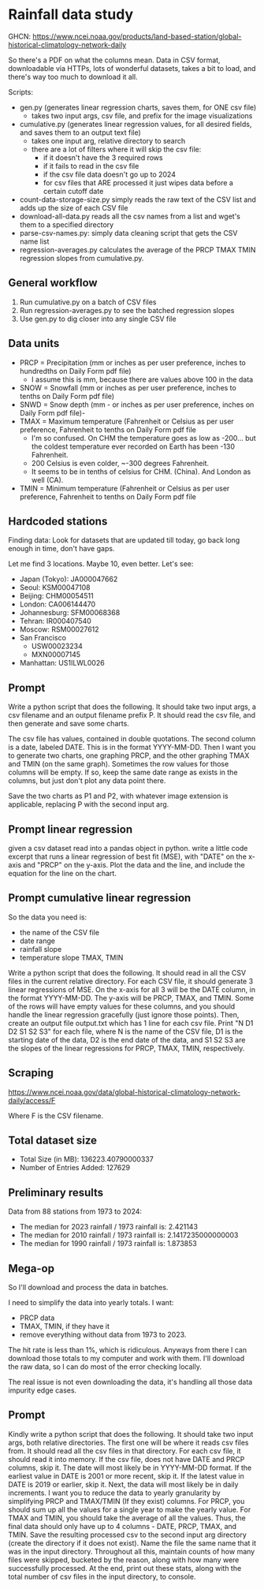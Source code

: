 # Rainfall data study

GHCN: https://www.ncei.noaa.gov/products/land-based-station/global-historical-climatology-network-daily

So there's a PDF on what the columns mean. Data in CSV format, downloadable via HTTPs, lots of wonderful datasets, takes a bit to load, and there's way too much to download it all.

Scripts:
- gen.py (generates linear regression charts, saves them, for ONE csv file)
	- takes two input args, csv file, and prefix for the image visualizations
- cumulative.py (generates linear regression values, for all desired fields, and saves them to an output text file)
	- takes one input arg, relative directory to search
	- there are a lot of filters where it will skip the csv file:
		- if it doesn't have the 3 required rows
		- if it fails to read in the csv file
		- if the csv file data doesn't go up to 2024
		- for csv files that ARE processed it just wipes data before a certain cutoff date
- count-data-storage-size.py simply reads the raw text of the CSV list and adds up the size of each CSV file
- download-all-data.py reads all the csv names from a list and wget's them to a specified directory
- parse-csv-names.py: simply data cleaning script that gets the CSV name list
- regression-averages.py calculates the average of the PRCP TMAX TMIN regression slopes from cumulative.py.

## General workflow

1. Run cumulative.py on a batch of CSV files
2. Run regression-averages.py to see the batched regression slopes
3. Use gen.py to dig closer into any single CSV file

## Data units

- PRCP = Precipitation (mm or inches as per user preference, inches to hundredths on Daily Form pdf file)
	- I assume this is mm, because there are values above 100 in the data
- SNOW = Snowfall (mm or inches as per user preference, inches to tenths on Daily Form pdf file)
- SNWD = Snow depth (mm - or inches as per user preference, inches on Daily Form pdf file)- 
- TMAX = Maximum temperature (Fahrenheit or Celsius as per user preference, Fahrenheit to tenths on Daily Form pdf file
	- I'm so confused. On CHM the temperature goes as low as -200... but the coldest temperature ever recorded on Earth has been -130 Fahrenheit.
	- 200 Celsius is even colder, ~-300 degrees Fahrenheit.
	- It seems to be in tenths of celsius for CHM. (China). And London as well (CA).
- TMIN = Minimum temperature (Fahrenheit or Celsius as per user preference, Fahrenheit to tenths on Daily Form pdf file

## Hardcoded stations

Finding data: Look for datasets that are updated till today, go back long enough in time, don't have gaps.

Let me find 3 locations. Maybe 10, even better. Let's see:
- Japan (Tokyo): JA000047662
- Seoul: KSM00047108
- Beijing: CHM00054511
- London: CA006144470
- Johannesburg: SFM00068368
- Tehran: IR000407540
- Moscow: RSM00027612
- San Francisco
	- USW00023234
	- MXN00007145
- Manhattan: US1ILWL0026

## Prompt

Write a python script that does the following. It should take two input args, a csv filename and an output filename prefix P. It should read the csv file, and then generate and save some charts.

The csv file has values, contained in double quotations. The second column is a date, labeled DATE. This is in the format YYYY-MM-DD. Then I want you to generate two charts, one graphing PRCP, and the other graphing TMAX and TMIN (on the same graph). Sometimes the row values for those columns will be empty. If so, keep the same date range as exists in the columns, but just don't plot any data point there.

Save the two charts as P1 and P2, with whatever image extension is applicable, replacing P with the second input arg.

## Prompt linear regression

given a csv dataset read into a pandas object in python. write a little code excerpt that runs a linear regression of best fit (MSE), with "DATE" on the x-axis and "PRCP" on the y-axis. Plot the data and the line, and include the equation for the line on the chart.

## Prompt cumulative linear regression

So the data you need is:
- the name of the CSV file
- date range
- rainfall slope
- temperature slope TMAX, TMIN

Write a python script that does the following. It should read in all the CSV files in the current relative directory. For each CSV file, it should generate 3 linear regressions of MSE. On the x-axis for all 3 will be the DATE column, in the format YYYY-MM-DD. The y-axis will be PRCP, TMAX, and TMIN. Some of the rows will have empty values for these columns, and you should handle the linear regression gracefully (just ignore those points). Then, create an output file output.txt which has 1 line for each csv file. Print "N D1 D2 S1 S2 S3" for each file, where N is the name of the CSV file, D1 is the starting date of the data, D2 is the end date of the data, and S1 S2 S3 are the slopes of the linear regressions for PRCP, TMAX, TMIN, respectively.

## Scraping

https://www.ncei.noaa.gov/data/global-historical-climatology-network-daily/access/F

Where F is the CSV filename.

## Total dataset size

- Total Size (in MB): 136223.40790000337
- Number of Entries Added: 127629

## Preliminary results

Data from 88 stations from 1973 to 2024:
- The median for 2023 rainfall / 1973 rainfall is: 2.421143
- The median for 2010 rainfall / 1973 rainfall is: 2.1417235000000003
- The median for 1990 rainfall / 1973 rainfall is: 1.873853

## Mega-op

So I'll download and process the data in batches.

I need to simplify the data into yearly totals. I want:
- PRCP data
- TMAX, TMIN, if they have it
- remove everything without data from 1973 to 2023.

The hit rate is less than 1%, which is ridiculous. Anyways from there I can download those totals to my computer and work with them. I'll download the raw data, so I can do most of the error checking locally.

The real issue is not even downloading the data, it's handling all those data impurity edge cases.

## Prompt

Kindly write a python script that does the following. It should take two input args, both relative directories. The first one will be where it reads csv files from. It should read all the csv files in that directory. For each csv file, it should read it into memory. If the csv file, does not have DATE and PRCP columns, skip it. The date will most likely be in YYYY-MM-DD format. If the earliest value in DATE is 2001 or more recent, skip it. If the latest value in DATE is 2019 or earlier, skip it. Next, the data will most likely be in daily increments. I want you to reduce the data to yearly granularity by simplifying PRCP and TMAX/TMIN (If they exist) columns. For PRCP, you should sum up all the values for a single year to make the yearly value. For TMAX and TMIN, you should take the average of all the values. Thus, the final data should only have up to 4 columns - DATE, PRCP, TMAX, and TMIN. Save the resulting processed csv to the second input arg directory (create the directory if it does not exist). Name the file the same name that it was in the input directory. Throughout all this, maintain counts of how many files were skipped, bucketed by the reason, along with how many were successfully processed. At the end, print out these stats, along with the total number of csv files in the input directory, to console.
